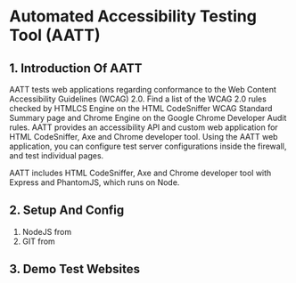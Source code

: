 # Automated Accessibility Testing Tool (AATT)

## 1. Introduction Of AATT

AATT tests web applications regarding conformance to the Web Content Accessibility Guidelines (WCAG) 2.0. Find a list of the WCAG 2.0 rules checked by HTMLCS Engine on the HTML CodeSniffer WCAG Standard Summary page and Chrome Engine on the Google Chrome Developer Audit rules. AATT provides an accessibility API and custom web application for HTML CodeSniffer, Axe and Chrome developer tool. Using the AATT web application, you can configure test server configurations inside the firewall, and test individual pages.

AATT includes HTML CodeSniffer, Axe and Chrome developer tool with Express and PhantomJS, which runs on Node.

## 2. Setup And Config

1. NodeJS from [](http://nodejs.org)
2. GIT from [](http://git-scm.com/downloads)

## 3. Demo Test Websites [](http://hoclieu.sachmem.vn)

